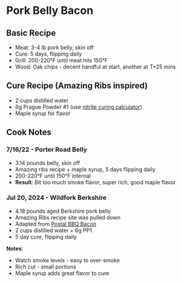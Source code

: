 # Pork Belly Bacon

## Basic Recipe
* Meat: 3-4 lb pork belly, skin off
* Cure: 5 days, flipping daily
* Grill: 200-220°F until meat hits 150°F
* Wood: Oak chips - decent handful at start, another at T+25 mins

## Cure Recipe (Amazing Ribs inspired)
* 2 cups distilled water
* 6g Prague Powder #1 (use [nitrite curing calculator](https://genuineideas.com/ArticlesIndex/nitritecuringcalculator.html))
* Maple syrup for flavor

## Cook Notes

### 7/16/22 - Porter Road Belly
* 3.14 pounds belly, skin off
* Amazing ribs recipe + maple syrup, 5 days flipping daily
* 200-220°F until 150°F internal
* **Result**: Bit too much smoke flavor, super rich, good maple flavor

### Jul 20, 2024 - Wildfork Berkshire
* 4.18 pounds aged Berkshire pork belly
* Amazing Ribs recipe site was pulled down
* Adapted from [Postal BBQ Bacon](https://www.youtube.com/watch?v=ZHOwK6u2Qdg)
* 2 cups distilled water + 6g PP1
* 5 day cure, flipping daily

**Notes**: 
* Watch smoke levels - easy to over-smoke
* Rich cut - small portions
* Maple syrup adds great flavor to cure